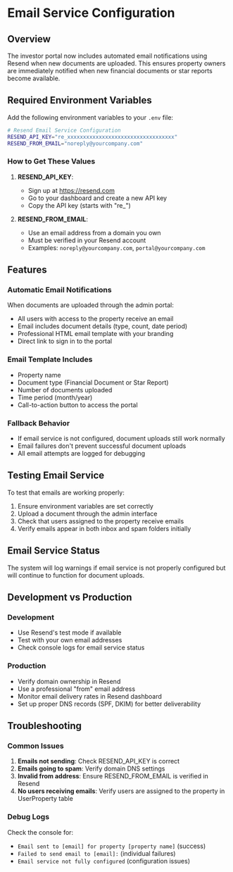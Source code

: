 # Email Service Configuration

## Overview

The investor portal now includes automated email notifications using Resend when new documents are uploaded. This ensures property owners are immediately notified when new financial documents or star reports become available.

## Required Environment Variables

Add the following environment variables to your `.env` file:

```bash
# Resend Email Service Configuration
RESEND_API_KEY="re_xxxxxxxxxxxxxxxxxxxxxxxxxxxxxxxxxx"
RESEND_FROM_EMAIL="noreply@yourcompany.com"
```

### How to Get These Values

1. **RESEND_API_KEY**:
   - Sign up at https://resend.com
   - Go to your dashboard and create a new API key
   - Copy the API key (starts with "re\_")

2. **RESEND_FROM_EMAIL**:
   - Use an email address from a domain you own
   - Must be verified in your Resend account
   - Examples: `noreply@yourcompany.com`, `portal@yourcompany.com`

## Features

### Automatic Email Notifications

When documents are uploaded through the admin portal:

- All users with access to the property receive an email
- Email includes document details (type, count, date period)
- Professional HTML email template with your branding
- Direct link to sign in to the portal

### Email Template Includes

- Property name
- Document type (Financial Document or Star Report)
- Number of documents uploaded
- Time period (month/year)
- Call-to-action button to access the portal

### Fallback Behavior

- If email service is not configured, document uploads still work normally
- Email failures don't prevent successful document uploads
- All email attempts are logged for debugging

## Testing Email Service

To test that emails are working properly:

1. Ensure environment variables are set correctly
2. Upload a document through the admin interface
3. Check that users assigned to the property receive emails
4. Verify emails appear in both inbox and spam folders initially

## Email Service Status

The system will log warnings if email service is not properly configured but will continue to function for document uploads.

## Development vs Production

### Development

- Use Resend's test mode if available
- Test with your own email addresses
- Check console logs for email service status

### Production

- Verify domain ownership in Resend
- Use a professional "from" email address
- Monitor email delivery rates in Resend dashboard
- Set up proper DNS records (SPF, DKIM) for better deliverability

## Troubleshooting

### Common Issues

1. **Emails not sending**: Check RESEND_API_KEY is correct
2. **Emails going to spam**: Verify domain DNS settings
3. **Invalid from address**: Ensure RESEND_FROM_EMAIL is verified in Resend
4. **No users receiving emails**: Verify users are assigned to the property in UserProperty table

### Debug Logs

Check the console for:

- `Email sent to [email] for property [property name]` (success)
- `Failed to send email to [email]:` (individual failures)
- `Email service not fully configured` (configuration issues)
